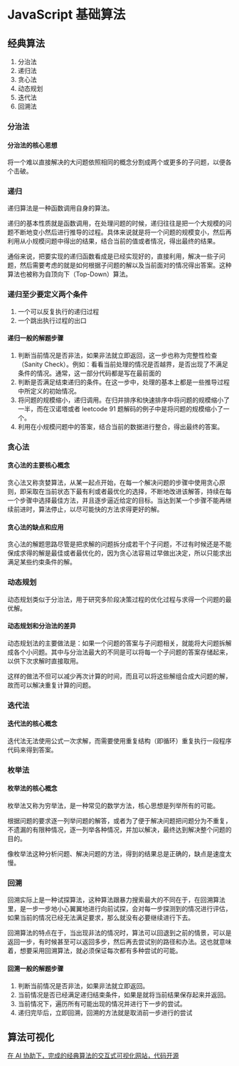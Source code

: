 # JavaScript 基础算法

## 经典算法

1. 分治法
2. 递归法
3. 贪心法
4. 动态规划
5. 迭代法
6. 回溯法

### 分治法

#### 分治法的核心思想

将一个难以直接解决的大问题依照相同的概念分割成两个或更多的子问题，以便各个击破。

### 递归

递归算法是一种函数调用自身的算法。

递归的基本性质就是函数调用，在处理问题的时候，递归往往是把一个大规模的问题不断地变小然后进行推导的过程。具体来说就是将一个问题的规模变小，然后再利用从小规模问题中得出的结果，结合当前的值或者情况，得出最终的结果。

通俗来说，把要实现的递归函数看成是已经实现好的，直接利用，解决一些子问题，然后需要考虑的就是如何根据子问题的解以及当前面对的情况得出答案。这种算法也被称为自顶向下（Top-Down）算法。

### 递归至少要定义两个条件

1. 一个可以反复执行的递归过程
2. 一个跳出执行过程的出口

#### 递归一般的解题步骤

1. 判断当前情况是否非法，如果非法就立即返回，这一步也称为完整性检查（Sanity Check）。例如：看看当前处理的情况是否越界，是否出现了不满足条件的情况。通常，这一部分代码都是写在最前面的
2. 判断是否满足结束递归的条件。在这一步中，处理的基本上都是一些推导过程中所定义的初始情况。
3. 将问题的规模缩小，递归调用。在归并排序和快速排序中将问题的规模缩小了一半，而在汉诺塔或者 leetcode 91 题解码的例子中是将问题的规模缩小了一个。
4. 利用在小规模问题中的答案，结合当前的数据进行整合，得出最终的答案。

### 贪心法

#### 贪心法的主要核心概念

贪心法又称贪婪算法，从某一起点开始，在每一个解决问题的步骤中使用贪心原则，即采取在当前状态下最有利或者最优化的选择，不断地改进该解答，持续在每一个步骤中选择最佳方法，并且逐步逼近给定的目标。当达到某一个步骤不能再继续前进时，算法停止，以尽可能快的方法求得更好的解。

#### 贪心法的缺点和应用

贪心法的解题思路尽管是把求解的问题拆分成若干个子问题，不过有时候还是不能保成求得的解是最佳或者最优化的，因为贪心法容易过早做出决定，所以只能求出满足某些约束条件的解。

### 动态规划

动态规划类似于分治法，用于研究多阶段决策过程的优化过程与求得一个问题的最优解。

#### 动态规划和分治法的差异

动态规划法的主要做法是：如果一个问题的答案与子问题相关，就能将大问题拆解成各个小问题。其中与分治法最大的不同是可以将每一个子问题的答案存储起来，以供下次求解时直接取用。

这样的做法不但可以减少再次计算的时间，而且可以将这些解组合成大问题的解，故而可以解决重复计算的问题。

### 迭代法

#### 迭代法的核心概念

迭代法无法使用公式一次求解，而需要使用重复结构（即循环）重复执行一段程序代码来得到答案。

### 枚举法

#### 枚举法的核心概念

枚举法又称为穷举法，是一种常见的数学方法，核心思想是列举所有的可能。

根据问题的要求逐一列举问题的解答，或者为了便于解决问题把问题分为不重复，不遗漏的有限种情况，逐一列举各种情况，并加以解决，最终达到解决整个问题的目的。

像枚举法这种分析问题、解决问题的方法，得到的结果总是正确的，缺点是速度太慢。

### 回溯

回溯实际上是一种试探算法，这种算法跟暴力搜索最大的不同在于，在回溯算法里，是一步一步地小心翼翼地进行向前试探，会对每一步探测到的情况进行评估，如果当前的情况已经无法满足要求，那么就没有必要继续进行下去。

回溯算法的特点在于，当出现非法的情况时，算法可以回退到之前的情景，可以是返回一步，有时候甚至可以返回多步，然后再去尝试别的路径和办法。这也就意味着，想要采用回溯算法，就必须保证每次都有多种尝试的可能。

#### 回溯一般的解题步骤

1. 判断当前情况是否非法，如果非法就立即返回。
2. 当前情况是否已经满足递归结束条件，如果是就将当前结果保存起来并返回。
3. 当前情况下，遍历所有可能出现的情况并进行下一步的尝试。
4. 递归完毕后，立即回溯，回溯的方法就是取消前一步进行的尝试

## 算法可视化

[在 AI 协助下，完成的经典算法的交互式可视化网站，代码开源](https://gallery.selfboot.cn/zh/algorithms)
